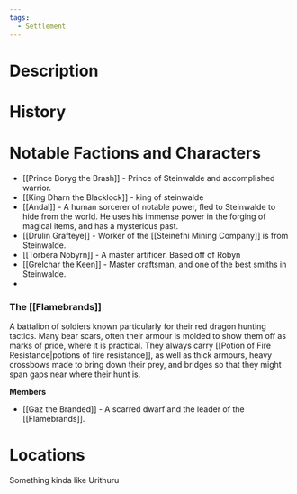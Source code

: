 ```yaml
---
tags:
  - Settlement
---
```

# Description

# History

# Notable Factions and Characters
- [[Prince Boryg the Brash]] - Prince of Steinwalde and accomplished warrior.
- [[King Dharn the Blacklock]] - king of steinwalde
- [[Andal]] - A human sorcerer of notable power, fled to Steinwalde to hide from the world. He uses his immense power in the forging of magical items, and has a mysterious past.
- [[Drulin Grafteye]] - Worker of the [[Steinefni Mining Company]] is from Steinwalde.
- [[Torbera Nobyrn]] - A master artificer. Based off of Robyn
- [[Grelchar the Keen]] - Master craftsman, and one of the best smiths in Steinwalde.
- 
### The [[Flamebrands]]
A battalion of soldiers known particularly for their red dragon hunting tactics. Many bear scars, often their armour is molded to show them off as marks of pride, where it is practical. They always carry [[Potion of Fire Resistance|potions of fire resistance]], as well as thick armours, heavy crossbows made to bring down their prey, and bridges so that they might span gaps near where their hunt is.

**Members**
- [[Gaz the Branded]] - A scarred dwarf and the leader of the [[Flamebrands]].

# Locations
Something kinda like Urithuru
